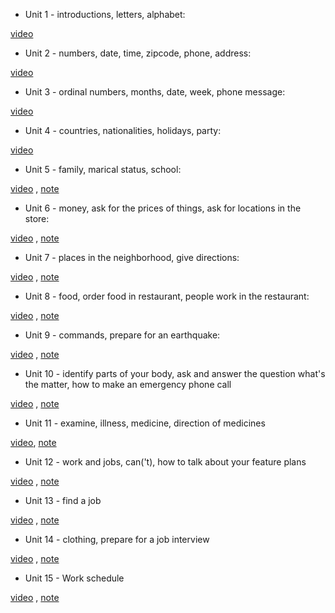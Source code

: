- Unit 1 - introductions, letters, alphabet:

[video](https://www.youtube.com/watch?v=capHNO_iMIU)

- Unit 2 - numbers, date, time, zipcode, phone, address: 

[video](https://www.youtube.com/watch?v=I_btBhwEJfU)

- Unit 3 - ordinal numbers, months, date, week, phone message:

[video](https://www.youtube.com/watch?v=IVUSk9dUMCU)

- Unit 4 - countries, nationalities, holidays, party:

[video](https://www.youtube.com/watch?v=qmQMLy6w1-Q)

- Unit 5 - family, marical status, school:

[video](https://www.youtube.com/watch?v=Wg2r40ncNaY) ,  [note](L1U5.txt)

- Unit 6 - money, ask for the prices of things, ask for locations in the store:

[video](https://www.youtube.com/watch?v=EjbHq26l0pU) , [note](L1U6.txt)

- Unit 7 - places in the neighborhood, give directions:

[video](https://www.youtube.com/watch?v=2HKrjVjlwQ8) , [note](L1U7.txt)

- Unit 8 - food, order food in restaurant, people work in the restaurant:

[video](https://www.youtube.com/watch?v=YbiwIEltRHM) , [note](L1U8.txt)

- Unit 9 - commands, prepare for an earthquake:

[video](https://www.youtube.com/watch?v=eo_YuFcUcas) , [note](L1U9.txt)

- Unit 10 - identify parts of your body, ask and answer the question what's the matter, how to make an emergency phone call

[video](https://www.youtube.com/watch?v=pTcZD0LZ99g) , [note](L1U10.txt)

- Unit 11 - examine, illness, medicine, direction of medicines

[video](https://www.youtube.com/watch?v=H2IOnFyZKAo), [note](L1U11.txt)

- Unit 12 - work and jobs, can('t), how to talk about your feature plans

[video](https://www.youtube.com/watch?v=nqfq9Py3CjQ) , [note](L1U12.txt)

- Unit 13 - find a job

[video](https://www.youtube.com/watch?v=izE52r2rY5g) , [note](L1U13.txt)

- Unit 14 - clothing, prepare for a job interview

[video](https://www.youtube.com/watch?v=NK99cN00e14) , [note](L1U14.txt)

- Unit 15 - Work schedule

[video](https://www.youtube.com/watch?v=hNITkdqjqJI) , [note](L1U15.txt)

